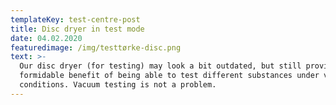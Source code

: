 ```yaml
---
templateKey: test-centre-post
title: Disc dryer in test mode
date: 04.02.2020
featuredimage: /img/testtørke-disc.png
text: >-
  Our disc dryer (for testing) may look a bit outdated, but still provides a
  formidable benefit of being able to test different substances under varying
  conditions. Vacuum testing is not a problem.
---
```


